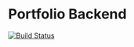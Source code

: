 # Portfolio Backend
[![Build Status](https://www.travis-ci.com/footballencarta/portfolio-backend.svg?branch=main)](https://www.travis-ci.com/footballencarta/portfolio-backend)